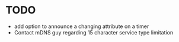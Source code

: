# TODO

- add option to announce a changing attribute on a timer
- Contact mDNS guy regarding 15 character service type limitation
